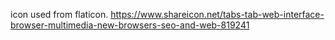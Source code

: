 
icon used from flaticon. 
https://www.shareicon.net/tabs-tab-web-interface-browser-multimedia-new-browsers-seo-and-web-819241